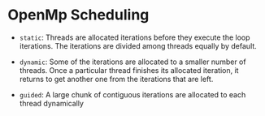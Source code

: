 # OpenMp Scheduling

- `static`: Threads are allocated iterations before they execute the loop iterations. The iterations are divided among threads equally by default. 

- `dynamic`: Some of the iterations are allocated to a smaller number of threads. Once a particular thread finishes its allocated iteration, it returns to get another one from the iterations that are left. 

- `guided`: A large chunk of contiguous iterations are allocated to each thread dynamically    
